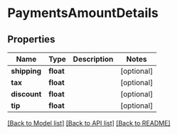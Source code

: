 # PaymentsAmountDetails

## Properties
Name | Type | Description | Notes
------------ | ------------- | ------------- | -------------
**shipping** | **float** |  | [optional] 
**tax** | **float** |  | [optional] 
**discount** | **float** |  | [optional] 
**tip** | **float** |  | [optional] 

[[Back to Model list]](../README.md#documentation-for-models) [[Back to API list]](../README.md#documentation-for-api-endpoints) [[Back to README]](../README.md)



